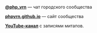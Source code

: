 **[@php_vrn](https://t.me/php_vrn)** — чат городского сообщества

**[phpvrn.github.io](https://phpvrn.github.io/)** — сайт сообщества

**[YouTube-канал](https://www.youtube.com/@phpvrn)** с записями митапов.